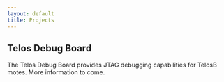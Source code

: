 ```yaml
---
layout: default
title: Projects
---
```


Telos Debug Board
-----------------

The Telos Debug Board provides JTAG debugging capabilities for TelosB motes.
More information to come.
